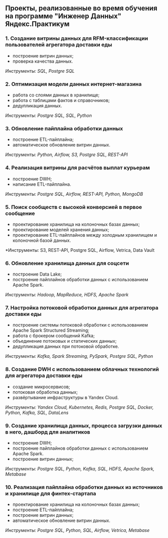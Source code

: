 ## Проекты, реализованные во время обучения на программе "Инженер Данных" Яндекс.Практикум

### 1. Создание витрины данных для RFM-классификации пользователей агрегатора доставки еды
- построение витрин данных;
- проверка качества данных.

*Инструменты: SQL, Postgre SQL*

### 2. Оптимизация модели данных интернет-магазина
- работа со слоями данных в хранилище; 
- работа с таблицами фактов и справочников; 
- дедупликация данных.

*Инструменты: Postgre SQL, SQL, Python*

### 3. Обновление пайплайна обработки данных 
- построение ETL-пайплайна;
- автоматическое обновление витрин данных.

*Инструменты: Python, Airflow, S3, Postgre SQL, REST-API*

### 4. Реализация витрины для расчётов выплат курьерам
- построение DWH; 
- написание ETL-пайплайна.

*Инструменты: Postgre SQL, Airflow, REST-API, Python, MongoDB*
  
### 5. Поиск сообществ с высокой конверсией в первое сообщение
- проектирование хранилища на колоночных базах данных;
- проектирование моделей хранения данных;
- проектирование ETL-пайплайнов между холодным хранилищем и колоночной базой данных.

*Инструменты: S3, REST-API, Postgre SQL, Airflow, Vetrica, Data Vault

### 6. Обновление хранилища данных для соцсети
- построение Data Lake;
- построение пайплайнов обработки данных с использованием Apache Spark.

*Инструменты: Hadoop, MapReduce, HDFS, Apache Spark*

### 7. Настройка потоковой обработки данных для агрегатора доставки еды
- построение системы потоковой обработки с использованием Apache Spark Structured Streaming;
- работа с брокером сообщений Kafka; 
- объединение потоковых и статических данных;
- дедупликация данных при потоковой обработке.

*Инструменты: Kafka, Spark Streaming, PySpark, Postgre SQL, Python*

### 8. Создание DWH с использованием облачных технологий для агрегатора доставки еды
- создание микросервисов;
- потоковая обработка данных;
- развёртывание инфраструктуры в Yandex Cloud.

*Инструменты: Yandex Cloud, Kubernetes, Redis, Postgre SQL, Docker, Python, Kafka, SQL, DataLens*

### 9. Создание хранилища данных, процесса загрузки данных в него, дашборд для аналитиков
- построение DWH;
- построение пайплайнов обработки данных с использованием Apache Spark.
- построение витрин данных;

*Инструменты: Postgre SQL, Python, Kafka, SQL, HDFS, Apache Spark, Metabase*

### 10. Реализация пайплайна обработки данных из источников и хранилище для финтех-стартапа
- проектирование хранилища на колоночных базах данных;
- построение ETL-пайплайна;
- построение витрин данных;
- автоматическое обновление витрин данных.

*Инструменты: Postgre SQL, Python, SQL, Airflow, Vetrica, Metabase*
